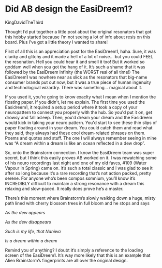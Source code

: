 # Did AB design the EasiDreem1?

KingDavidTheThird

Thought I’d put together a little post about the original resonators that got this hobby started because I’m not seeing a lot of info about resis on this board. Plus I've got a little theory I wanted to share!

First of all this is an appreciation post for the EasiDreem1, haha. Sure, it was clunky and glitchy and it made a hell of a lot of noise… but you could FEEL the resonation. Hell you could hear it and smell it too! But it worked so goddam well when you got the hang of it. It’s such a shame that it was followed by the EasiDreem Infinity (the WORST resi of all time!) The EasiDreem1 was  nowhere near as slick as the resonators that big-name consumer brands put out now, but it was a true piece of human ingenuity and technological wizardry. There was something… magical about it. 

If you used it, you're going to know exaclty what I mean when I mention the floating paper. If you didn't, let me explain.
The first time you used the Easidreem1, it required a setup period where it took a copy of your neuropattern to connect you properly with the hub. So you'd put it on, get drowsy and fall asleep. Then, you'd dream your dream and the Easidreem would kick in taking your neuro pattern. You'd start to see these thin slips of paper floating around in your dream. You could catch them and read what they said, they always had these cool dream-related phrases on them. Poems and quotes and stuff. The one I will always remember seeing in mine was “A dream within a dream is like an ocean reflected in a dew drop”. 

So, onto the Brainstorm connection. I know the EasiDreem team was super secret, but I think this easily proves AB worked on it. I was rewatching some of his neuro recordings last night and one of my old faves, #109 (Water Vapour in Spring) came on. It’s such a total classic and I was glad to see it after so long because it’s a rare recording that’s not action packed, pretty serene. For anyone who’s been compos somnium, you’ll know it’s INCREDIBLY difficult to maintain a strong resonance with a dream this relaxing and slow-paced. It really does prove he’s a master.

There’s this moment where Brainstorm’s slowly walking down a huge, misty path lined with cherry blossom trees in full bloom and he stops and says

_As the dew appears_

_As the dew disappears_

_Such is my life, that Naniwa_

_Is a dream within a dream_

Remind you of anything? I doubt it’s simply a reference to the loading screen of the EasiDreem1. It’s way more likely that this is an example that Alien Brainstorm’s fingerprints are all over the original design. 

